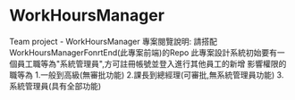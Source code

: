 # WorkHoursManager
Team project - WorkHoursManager
專案閱覽說明:
請搭配WorkHoursManagerFonrtEnd(此專案前端)的Repo
此專案設計系統初始要有一個員工職等為"系統管理員",方可註冊帳號並登入進行其他員工的新增
影響權限的職等為 1.一般到高級(無審批功能) 2.課長到總經理(可審批,無系統管理員功能) 3.系統管理員(具有全部功能)
